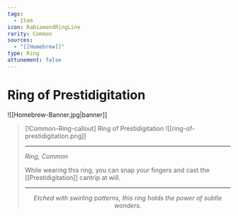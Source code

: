 ```yaml
---
tags:
  - Item
icon: RaDiamondRingLine
rarity: Common
sources:
  - "[[Homebrew]]"
type: Ring
attunement: false
---
```


# Ring of Prestidigitation

![[Homebrew-Banner.jpg|banner]]
>[!Common-Ring-callout] Ring of Prestidigitation
> ![[ring-of-prestidigitation.png]]
>
>---
>*Ring, Common*
>
>While wearing this ring, you can snap your fingers and cast the [[Prestidigitation]] cantrip at will.
>
>---
><p style="text-align:center;"><i>Etched with swirling patterns, this ring holds the power of subtle wonders.</i></p>
